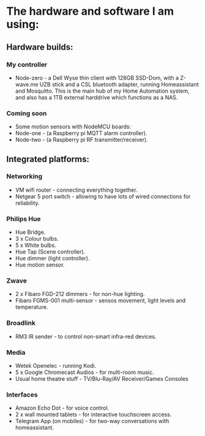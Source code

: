 # The hardware and software I am using:


## Hardware builds:

### My controller
 - Node-zero - a Dell Wyse thin client with 128GB SSD-Dom, with a Z-wave.me UZB stick and a CSL bluetooth adapter, running Homeassistant and Mosquitto.  This is the main hub of my Home Automation system, and also has a 1TB external harddrive which functions as a NAS.

### Coming soon
 - Some motion sensors with NodeMCU boards:
 - Node-one - (a Raspberry pi MQTT alarm controller).
 - Node-two - (a Raspberry pi RF transmitter/receiver).
 

## Integrated platforms:

### Networking
 - VM wifi router - connecting everything together.
 - Netgear 5 port switch - allowing to have lots of wired connections for reliability.

### Philips Hue
 - Hue Bridge.
 - 3 x Colour bulbs.
 - 5 x White bulbs.
 - Hue Tap (Scene controller).
 - Hue dimmer (light controller).
 - Hue motion sensor.

### Zwave
 - 2 x Fibaro FGD-212 dimmers - for non-hue lighting.
 - Fibaro FGMS-001 multi-sensor - sensos movement, light levels and temperature.

### Broadlink
 - RM3 IR sender - to control non-smart infra-red devices.
 
### Media
 - Wetek Openelec - running Kodi.
 - 5 x Google Chromecast Audios - for multi-room music.
 - Usual home theatre stuff - TV/Blu-Ray/AV Receiver/Games Consoles
 
### Interfaces
 - Amazon Echo Dot - for voice control.
 - 2 x wall mounted tablets - for interactive touchscreen access.
 - Telegram App (on mobiles) - for two-way conversations with homeassistant.

